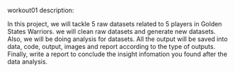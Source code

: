 workout01 description:

In this project, we will tackle 5 raw datasets related to 5 players in Golden States Warriors.
we will clean raw datasets and generate new datasets. Also, we will be doing analysis for datasets.
All the output will be saved into data, code, output, images and report according to the type of outputs.
Finally, write a report to conclude the insight infomation you found after the data analysis.